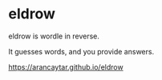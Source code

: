 # eldrow

eldrow is wordle in reverse.

It guesses words, and you provide answers.

https://arancaytar.github.io/eldrow